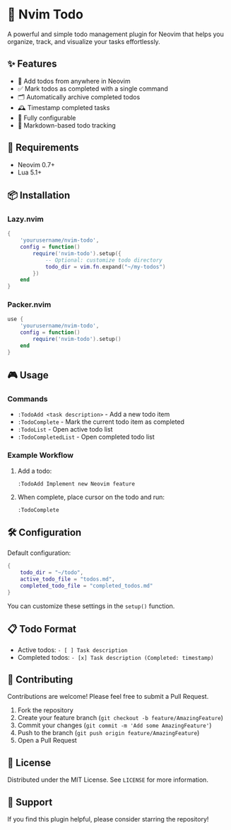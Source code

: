 # 📝 Nvim Todo

A powerful and simple todo management plugin for Neovim that helps you organize, track, and visualize your tasks effortlessly.

## ✨ Features

- 🚀 Add todos from anywhere in Neovim
- ✅ Mark todos as completed with a single command
- 🗂️ Automatically archive completed todos
- 🕰️ Timestamp completed tasks
- 🔧 Fully configurable
- 📂 Markdown-based todo tracking

## 🚧 Requirements

- Neovim 0.7+
- Lua 5.1+

## 📦 Installation

### Lazy.nvim

```lua
{
    'yourusername/nvim-todo',
    config = function()
        require('nvim-todo').setup({
            -- Optional: customize todo directory
            todo_dir = vim.fn.expand("~/my-todos")
        })
    end
}
```

### Packer.nvim

```lua
use {
    'yourusername/nvim-todo',
    config = function()
        require('nvim-todo').setup()
    end
}
```

## 🎮 Usage

### Commands

- `:TodoAdd <task description>` - Add a new todo item
- `:TodoComplete` - Mark the current todo item as completed
- `:TodoList` - Open active todo list
- `:TodoCompletedList` - Open completed todo list

### Example Workflow

1. Add a todo: 
   ```
   :TodoAdd Implement new Neovim feature
   ```

2. When complete, place cursor on the todo and run:
   ```
   :TodoComplete
   ```

## 🛠️ Configuration

Default configuration:
```lua
{
    todo_dir = "~/todo",
    active_todo_file = "todos.md",
    completed_todo_file = "completed_todos.md"
}
```

You can customize these settings in the `setup()` function.

## 📋 Todo Format

- Active todos: `- [ ] Task description`
- Completed todos: `- [x] Task description (Completed: timestamp)`

## 🤝 Contributing

Contributions are welcome! Please feel free to submit a Pull Request.

1. Fork the repository
2. Create your feature branch (`git checkout -b feature/AmazingFeature`)
3. Commit your changes (`git commit -m 'Add some AmazingFeature'`)
4. Push to the branch (`git push origin feature/AmazingFeature`)
5. Open a Pull Request

## 📄 License

Distributed under the MIT License. See `LICENSE` for more information.

## 🌟 Support

If you find this plugin helpful, please consider starring the repository!
